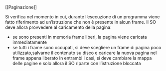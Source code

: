 [[Paginazione]]

Si verifica nel momento in cui, durante l’esecuzione di un programma viene
fatto riferimento ad un’istruzione che non è presente in alcun frame.
Il SO deve allora provvedere al caricamento della pagina:
-  se sono presenti in memoria frame liberi, la pagina viene caricata immediatamente
-  se tutti i frame sono occupati, si deve scegliere un frame di pagina poco utilizzato,salvarne il contenuto su disco e caricare la nuova pagina nel frame appena liberato
In entrambi i casi, si deve cambiare la mappa delle pagine e solo allora il
SO riparte con l’istruzione bloccata